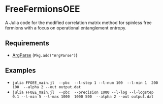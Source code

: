 # FreeFermionsOEE

A Julia  code for the modified correlation matrix method for spinless free fermions with a focus on operational entanglement entropy.

## Requirements

* [ArgParse](https://github.com/carlobaldassi/ArgParse.jl) (`Pkg.add("ArgParse")`)

## Examples

* `julia FFOEE_main.jl  --pbc  --l-step 1 --l-num 100  --l-min 1  200 100  --alpha 2 --out output.dat`
* `julia FFOEE_main.jl  --pbc  --precision 1000 --l-log --l-logstep 0.1 --l-min 5 --l-max 1000  1000 500  --alpha 2 --out output.dat`
